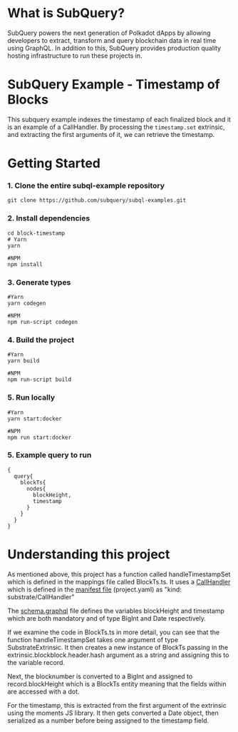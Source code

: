 # What is SubQuery?

SubQuery powers the next generation of Polkadot dApps by allowing developers to extract, transform and query blockchain data in real time using GraphQL. In addition to this, SubQuery provides production quality hosting infrastructure to run these projects in.

# SubQuery Example - Timestamp of Blocks

This subquery example indexes the timestamp of each finalized block and it is an example of a CallHandler. By processing the `timestamp.set` extrinsic, and extracting the first arguments of it, we can retrieve the timestamp.

# Getting Started

### 1. Clone the entire subql-example repository

```shell
git clone https://github.com/subquery/subql-examples.git

```

### 2. Install dependencies

```shell
cd block-timestamp
# Yarn
yarn

#NPM
npm install
```

### 3. Generate types

```shell
#Yarn
yarn codegen

#NPM
npm run-script codegen
```

### 4. Build the project

```shell
#Yarn
yarn build

#NPM
npm run-script build
```

### 5. Run locally

```shell
#Yarn
yarn start:docker

#NPM
npm run start:docker
```

### 5. Example query to run

```shell
{
  query{
    blockTs{
      nodes{
        blockHeight,
        timestamp
      }
    }
  }
}
```

# Understanding this project

As mentioned above, this project has a function called handleTimestampSet which is defined in the mappings file called BlockTs.ts. It uses a [CallHandler](https://doc.subquery.network/create/mapping.html#call-handler) which is defined in the [manifest file](https://doc.subquery.network/create/manifest.html) (project.yaml) as "kind: substrate/CallHandler"

The [schema.graphql](https://doc.subquery.network/create/graphql.html) file defines the variables blockHeight and timestamp which are both mandatory and of type BigInt and Date respectively.

If we examine the code in BlockTs.ts in more detail, you can see that the function handleTimestampSet takes one argument of type SubstrateExtrinsic. It then creates a new instance of BlockTs passing in the extrinsic.blockblock.header.hash argument as a string and assigning this to the variable record.

Next, the blocknumber is converted to a BigInt and assigned to record.blockHeight which is a BlockTs entity meaning that the fields within are accessed with a dot.

For the timestamp, this is extracted from the first argument of the extrinsic using the moments JS library. It then gets converted a Date object, then serialized as a number before being assigned to the timestamp field.
